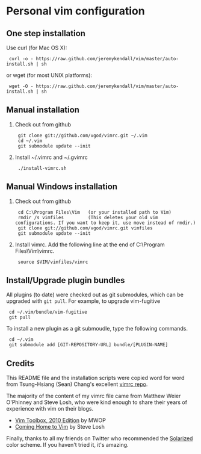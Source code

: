 Personal vim configuration
==========================

One step installation
---------------------

Use curl (for Mac OS X):

     curl -o - https://raw.github.com/jeremykendall/vim/master/auto-install.sh | sh

or wget (for most UNIX platforms):

     wget -O - https://raw.github.com/jeremykendall/vim/master/auto-install.sh | sh


Manual installation
-------------------

1. Check out from github

        git clone git://github.com/vgod/vimrc.git ~/.vim
        cd ~/.vim
        git submodule update --init

2. Install ~/.vimrc and ~/.gvimrc

        ./install-vimrc.sh


Manual Windows installation
---------------------------

1. Check out from github

        cd C:\Program Files\Vim   (or your installed path to Vim)
        rmdir /s vimfiles         (This deletes your old vim configurations. If you want to keep it, use move instead of rmdir.)
        git clone git://github.com/vgod/vimrc.git vimfiles
        git submodule update --init

2. Install vimrc. Add the following line at the end of C:\Program Files\Vim\vimrc.

        source $VIM/vimfiles/vimrc

  
Install/Upgrade plugin bundles
------------------------------

All plugins (to date) were checked out as git submodules, 
which can be upgraded with `git pull`. For example, to upgrade vim-fugitive

     cd ~/.vim/bundle/vim-fugitive
     git pull

To install a new plugin as a git submoudle, type the following commands.

     cd ~/.vim
     git submodule add [GIT-REPOSITORY-URL] bundle/[PLUGIN-NAME]


Credits
-------

This README file and the installation scripts were copied word for word from
Tsung-Hsiang (Sean) Chang's excellent [vimrc repo](https://github.com/vgod/vimrc).

The majority of the content of my vimrc file came from Matthew Weier O'Phinney
and Steve Losh, who were kind enough to share their years of experience with vim
on their blogs.

* [Vim Toolbox, 2010
  Edition](http://mwop.net/blog/249-Vim-Toolbox,-2010-Edition) by MWOP
* [Coming Home to Vim](http://stevelosh.com/blog/2010/09/coming-home-to-vim/) by
  Steve Losh

Finally, thanks to all my friends on Twitter who recommended the 
[Solarized](http://ethanschoonover.com/solarized) color scheme.  If you haven't
tried it, it's amazing.

